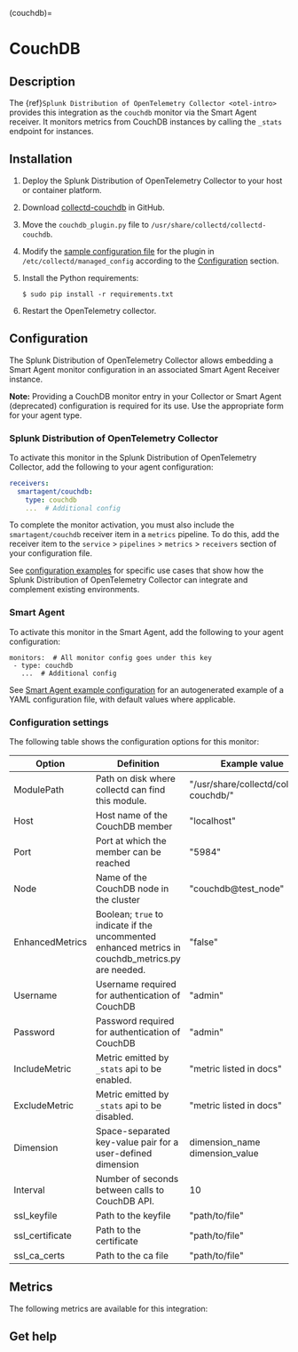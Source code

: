 (couchdb)=

# CouchDB

<meta name="description" content="Documentation for the couchdb monitor">

## Description

The {ref}`Splunk Distribution of OpenTelemetry Collector <otel-intro>` provides this integration as the `couchdb` monitor via the Smart Agent receiver. It monitors metrics from CouchDB instances by calling the `_stats` endpoint for instances.

## Installation

1. Deploy the Splunk Distribution of OpenTelemetry Collector to your host or container platform.
2. Download [collectd-couchdb](https://github.com/signalfx/collectd-couchdb) in GitHub.
3. Move the `couchdb_plugin.py` file to `/usr/share/collectd/collectd-couchdb`.
4. Modify the [sample configuration file](https://github.com/signalfx/integrations/blob/master/collectd-couchdb/10-couchdb.conf) for the plugin in `/etc/collectd/managed_config` according to the [Configuration](#configuration) section.
5. Install the Python requirements:

   ```
   $ sudo pip install -r requirements.txt
   ```
6. Restart the OpenTelemetry collector.

## Configuration

The Splunk Distribution of OpenTelemetry Collector allows embedding a Smart Agent monitor configuration in an associated Smart Agent Receiver instance.

**Note:** Providing a CouchDB monitor entry in your Collector or Smart Agent (deprecated) configuration is required for its use. Use the appropriate form for your agent type.

### Splunk Distribution of OpenTelemetry Collector

To activate this monitor in the Splunk Distribution of OpenTelemetry Collector, add the following to your agent configuration:

```yaml
receivers:
  smartagent/couchdb:
    type: couchdb
    ...  # Additional config
```

To complete the monitor activation, you must also include the `smartagent/couchdb` receiver item in a `metrics` pipeline. To do this, add the receiver item to the `service` > `pipelines` > `metrics` > `receivers` section of your configuration file.

See <a href="https://github.com/signalfx/splunk-otel-collector/tree/main/examples" target="_blank">configuration examples</a> for specific use cases that show how the Splunk Distribution of OpenTelemetry Collector can integrate and complement existing environments.

### Smart Agent

To activate this monitor in the Smart Agent, add the following to your agent configuration:
```
monitors:  # All monitor config goes under this key
 - type: couchdb
   ...  # Additional config
```

See <a href="https://docs.splunk.com/Observability/gdi/smart-agent/smart-agent-resources.html#configure-the-smart-agent" target="_blank">Smart Agent example configuration</a> for an autogenerated example of a YAML configuration file, with default values where applicable.

### Configuration settings

The following table shows the configuration options for this monitor:

| Option | Definition | Example value |
| ---------------------|------------|---------------|
| ModulePath | Path on disk where collectd can find this module. | "/usr/share/collectd/collectd-couchdb/" |
| Host | Host name of the CouchDB member | "localhost" |
| Port | Port at which the member can be reached | "5984" |
| Node | Name of the CouchDB node in the cluster | "couchdb@test\_node" |
| EnhancedMetrics | Boolean; `true` to indicate if the uncommented enhanced metrics in couchdb_metrics.py are needed. | "false" |
| Username | Username required for authentication of CouchDB | "admin" |
| Password | Password required for authentication of CouchDB | "admin" |
| IncludeMetric | Metric emitted by `_stats` api to be enabled. | "metric listed in docs" |
| ExcludeMetric | Metric emitted by `_stats` api to be disabled. | "metric listed in docs" |
| Dimension | Space-separated key-value pair for a user-defined dimension | dimension\_name dimension\_value |
| Interval | Number of seconds between calls to CouchDB API. | 10 |
| ssl\_keyfile | Path to the keyfile | "path/to/file" |
| ssl\_certificate | Path to the certificate | "path/to/file" |
| ssl\_ca\_certs | Path to the ca file | "path/to/file" |

## Metrics


The following metrics are available for this integration:

<div class="metrics-yaml" url="https://raw.githubusercontent.com/signalfx/integrations/main/collectd-couchdb/metrics.yaml"></div>

## Get help

```{include} /_includes/troubleshooting.md
```
